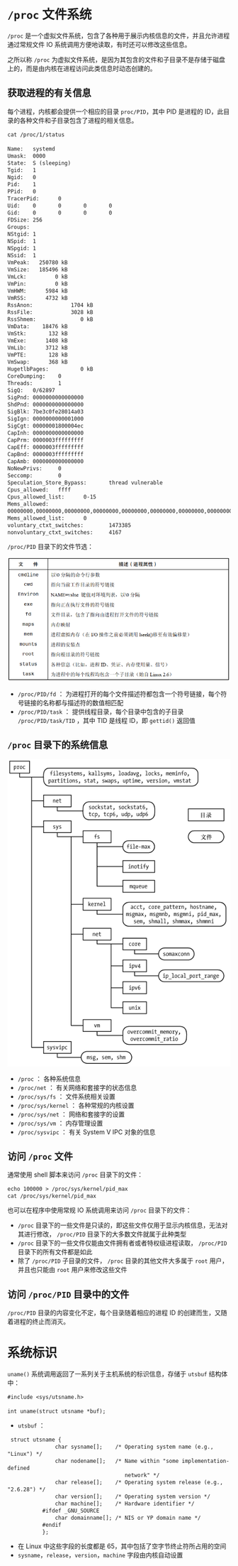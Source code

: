 # `/proc` 文件系统

`/proc` 是一个虚拟文件系统，包含了各种用于展示内核信息的文件，并且允许进程通过常规文件 IO 系统调用方便地读取，有时还可以修改这些信息。

之所以称 `/proc`  为虚拟文件系统，是因为其包含的文件和子目录不是存储于磁盘上的，而是由内核在进程访问此类信息时动态创建的。

## 获取进程的有关信息

每个进程，内核都会提供一个相应的目录 `proc/PID`，其中 PID 是进程的 ID，此目录的各种文件和子目录包含了进程的相关信息。

```
cat /proc/1/status

Name:   systemd
Umask:  0000
State:  S (sleeping)
Tgid:   1
Ngid:   0
Pid:    1
PPid:   0
TracerPid:      0
Uid:    0       0       0       0
Gid:    0       0       0       0
FDSize: 256
Groups:
NStgid: 1
NSpid:  1
NSpgid: 1
NSsid:  1
VmPeak:   250780 kB
VmSize:   185496 kB
VmLck:         0 kB
VmPin:         0 kB
VmHWM:      5984 kB
VmRSS:      4732 kB
RssAnon:            1704 kB
RssFile:            3028 kB
RssShmem:              0 kB
VmData:    18476 kB
VmStk:       132 kB
VmExe:      1408 kB
VmLib:      3712 kB
VmPTE:       128 kB
VmSwap:      368 kB
HugetlbPages:          0 kB
CoreDumping:    0
Threads:        1
SigQ:   0/62897
SigPnd: 0000000000000000
ShdPnd: 0000000000000000
SigBlk: 7be3c0fe28014a03
SigIgn: 0000000000001000
SigCgt: 00000001800004ec
CapInh: 0000000000000000
CapPrm: 0000003fffffffff
CapEff: 0000003fffffffff
CapBnd: 0000003fffffffff
CapAmb: 0000000000000000
NoNewPrivs:     0
Seccomp:        0
Speculation_Store_Bypass:       thread vulnerable
Cpus_allowed:   ffff
Cpus_allowed_list:      0-15
Mems_allowed:   00000000,00000000,00000000,00000000,00000000,00000000,00000000,00000000,00000000,00000000,00000000,00000000,00000000,00000000,00000000,00000000,00000000,00000000,00000000,00000000,00000000,00000000,00000000,00000000,00000000,00000000,00000000,00000000,00000000,00000000,00000000,00000001
Mems_allowed_list:      0
voluntary_ctxt_switches:        1473385
nonvoluntary_ctxt_switches:     4167
```

`/proc/PID` 目录下的文件节选：

![](./img/process_status.png)

- `/proc/PID/fd` ： 为进程打开的每个文件描述符都包含一个符号链接，每个符号链接的名称都与描述符的数值相匹配
- `/proc/PID/task` ： 提供线程目录，每个目录中包含的子目录 `/proc/PID/task/TID` ，其中 TID 是线程 ID，即 `gettid()` 返回值

## `/proc` 目录下的系统信息

![](./img/process_system.png)

- `/proc` ： 各种系统信息
- `/proc/net` ： 有关网络和套接字的状态信息
- `/proc/sys/fs` ： 文件系统相关设置
- `/proc/sys/kernel` ： 各种常规的内核设置
- `/proc/sys/net` ： 网络和套接字的设置
- `/proc/sys/vm` ： 内存管理设置
- `/proc/sysvipc` ： 有关 System V IPC 对象的信息

## 访问 `/proc` 文件

通常使用 shell 脚本来访问 `/proc` 目录下的文件：

```
echo 100000 > /proc/sys/kernel/pid_max
cat /proc/sys/kernel/pid_max
```

也可以在程序中使用常规 IO 系统调用来访问 `/proc` 目录下的文件：

-  `/proc` 目录下的一些文件是只读的，即这些文件仅用于显示内核信息，无法对其进行修改， `/proc/PID` 目录下的大多数文件就属于此种类型 
-  `/proc` 目录下的一些文件仅能由文件拥有者或者特权级进程读取， `/proc/PID` 目录下的所有文件都是如此
- 除了  `/proc/PID` 子目录的文件， `/proc` 目录的其他文件大多属于 `root`  用户，并且也只能由 `root` 用户来修改这些文件

## 访问  `/proc/PID` 目录中的文件

`/proc/PID` 目录的内容变化不定，每个目录随着相应的进程 ID 的创建而生，又随着进程的终止而消灭。

# 系统标识

`uname()` 系统调用返回了一系列关于主机系统的标识信息，存储于 `utsbuf` 结构体中：

```
#include <sys/utsname.h>

int uname(struct utsname *buf);
```

-  `utsbuf` ：

```
 struct utsname {
               char sysname[];    /* Operating system name (e.g., "Linux") */
               char nodename[];   /* Name within "some implementation-defined
                                     network" */
               char release[];    /* Operating system release (e.g., "2.6.28") */
               char version[];    /* Operating system version */
               char machine[];    /* Hardware identifier */
           #ifdef _GNU_SOURCE
               char domainname[]; /* NIS or YP domain name */
           #endif
           };
```

- 在 Linux 中这些字段的长度都是 65，其中包括了空字节终止符所占用的空间
- `sysname`，`release`，`version`，`machine` 字段由内核自动设置







